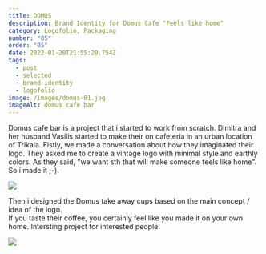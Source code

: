 ```yaml
---
title: DOMUS
description: Brand Identity for Domus Cafe "Feels like home"
category: Logofolio, Packaging
number: "05"
order: "05"
date: 2022-01-28T21:55:20.754Z
tags:
  - post
  - selected
  - brand-identity
  - logofolio
image: /images/domus-01.jpg
imageAlt: domus cafe bar
---
```

Domus cafe bar is a project that i started to work from scratch. DImitra and her husband Vasilis started to make their on cafeteria in an urban location of Trikala. Fistly, we made a conversation about how they imaginated their logo. They asked me to create a vintage logo with minimal style and earthly colors. As they said, "we want sth that will make someone feels like home". So i made it ;-). 

![](/images/domus-02-01.jpg)

Then i designed the Domus take away cups based on the main concept / idea of the logo.\
If you taste their coffee, you certainly feel like you made it on your own home. Intersting project for interested people!

![](/images/domus-02-011-01.jpg)